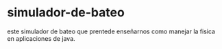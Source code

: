 simulador-de-bateo
==================

este simulador de bateo que prentede enseñarnos como manejar la fisica en aplicaciones de java.